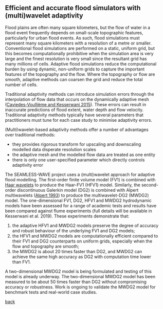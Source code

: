 ## Efficient and accurate flood simulators with (multi)wavelet adaptivity

Flood plains are often many square kilometers, but the flow of water in a flood event frequently depends on small-scale topographic features, particularly for urban flood events.  As such, flood simulations must represent many square kilometers with a resolution of a metre or smaller.  Conventional flood simulations are performed on a static, uniform grid, but this becomes computationally prohibitive when the simulation area is very large and the finest resolution is very small since the resultant grid has many millions of cells.  Adaptive flood simulations reduce the computational burden by using dynamic, non-uniform grids to capture the important features of the topography and the flow.  Where the topography or flow are smooth, adaptive methods can coarsen the grid and reduce the total number of cells.

Traditional adaptivity methods can introduce simulation errors through the interpolation of flow data that occurs on the dynamically adaptive mesh ([Caviedes-Voullième and Kesserwani 2015](https://doi.org/10.1016/j.advwatres.2015.09.016)).  These errors can result in inaccurate predictions of flood extent, water depth and flow velocity.  Traditional adaptivity methods typically have several parameters that practitioners must tune for each case study to minimise adaptivity errors.

(Multi)wavelet-based adaptivity methods offer a number of advantages over traditional methods:

* they provides rigorous transform for upscaling and downscaling modelled data disperate resolution scales  
* the adaptive mesh and the modelled flow data are treated as one entity
* there is only one user-specified parameter which directly controls adaptivity error

The SEAMLESS-WAVE project uses a (multi)wavelet approach for adaptive flood modelling.  The first-order finite volume model (FV1) is combined with [Haar wavelets](https://en.wikipedia.org/wiki/Haar_wavelet) to produce the Haar-FV1 (HFV1) model.  Similarly, the second-order discontinuous Galerkin model (DG2) is combined with Alpert multiwavelets ([Alpert 1993](https://doi.org/10.1137/0524016)) to produce the multiwavelet-DG2 (MWDG2) model.  The one-dimensional FV1, DG2, HFV1 and MWDG2 hydrodynamic models have been assessed for a range of academic tests and results have been compared against flume experiments (full details will be available in Kesserwani et al. 2019).  These experiments demonstrate that:

1. the adaptive HFV1 and MWDG2 models preserve the degree of accuracy and robust behaviour of the underlying FV1 and DG2 models;
2. the HFV1 and MWDG2 models are computationally efficient compared to their FV1 and DG2 counterparts on uniform grids, especially when the flow and topography are smooth;
3. the MWDG2 is about 20 times faster than DG2, and MWDG2 can achieve the same high accuracy as DG2 with computation time lower than FV1.

A two-dimensional MWDG2 model is being formulated and testing of this model is already underway.  The two-dimensional MWDG2 model has been measured to be about 50 times faster than DG2 without compromising accuracy or robustness.  Work is ongoing to validate the MWDG2 model for benchmark tests and real-world case studies.



[back](./)
